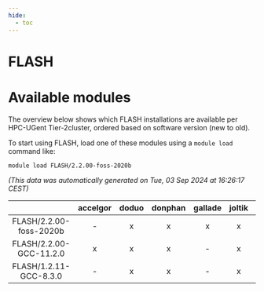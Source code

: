 ```yaml
---
hide:
  - toc
---
```


FLASH
=====

# Available modules


The overview below shows which FLASH installations are available per HPC-UGent Tier-2cluster, ordered based on software version (new to old).

To start using FLASH, load one of these modules using a `module load` command like:

```shell
module load FLASH/2.2.00-foss-2020b
```

*(This data was automatically generated on Tue, 03 Sep 2024 at 16:26:17 CEST)*  

| |accelgor|doduo|donphan|gallade|joltik|shinx|skitty|
| :---: | :---: | :---: | :---: | :---: | :---: | :---: | :---: |
|FLASH/2.2.00-foss-2020b|-|x|x|x|x|-|x|
|FLASH/2.2.00-GCC-11.2.0|x|x|x|-|x|-|x|
|FLASH/1.2.11-GCC-8.3.0|-|x|x|-|x|-|-|
